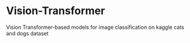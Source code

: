 # Vision-Transformer
Vision Transformer-based models for image classification on kaggle cats and dogs dataset
